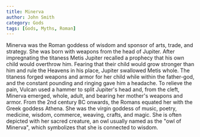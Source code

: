 ```yaml
---
title: Minerva
author: John Smith
category: Gods
tags: [Gods, Myths, Roman]
---
```

Minerva was the Roman goddess of wisdom and sponsor of arts, trade, and strategy. She was born with weapons from the head of Jupiter. After impregnating the titaness Metis Jupiter recalled a prophecy that his own child would overthrow him. Fearing that their child would grow stronger than him and rule the Heavens in his place, Jupiter swallowed Metis whole. The titaness forged weapons and armor for her child while within the father-god, and the constant pounding and ringing gave him a headache. To relieve the pain, Vulcan used a hammer to split Jupiter's head and, from the cleft, Minerva emerged, whole, adult, and bearing her mother's weapons and armor. From the 2nd century BC onwards, the Romans equated her with the Greek goddess Athena. She was the virgin goddess of music, poetry, medicine, wisdom, commerce, weaving, crafts, and magic. She is often depicted with her sacred creature, an owl usually named as the "owl of Minerva", which symbolizes that she is connected to wisdom.